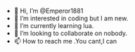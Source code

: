 - 👋 Hi, I’m @Emperor1881
- 👀 I’m interested in coding but I am new.
- 🌱 I’m currently learning lua.
- 💞️ I’m looking to collaborate on nobody.
- 📫 How to reach me .You cant,I can

<!---
Emperor1881/Emperor1881 is a ✨ special ✨ repository because its `README.md` (this file) appears on your GitHub profile.
You can click the Preview link to take a look at your changes.
--->
